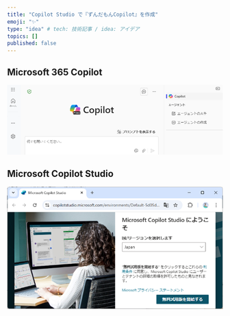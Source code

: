 ```yaml
---
title: "Copilot Studio で『ずんだもんCopilot』を作成"
emoji: "✨"
type: "idea" # tech: 技術記事 / idea: アイデア
topics: []
published: false
---
```


## Microsoft 365 Copilot

![alt text](../images/copilot-studio-zundamon/image-1.png)

## Microsoft Copilot Studio

![alt text](../images/copilot-studio-zundamon/image.png)
